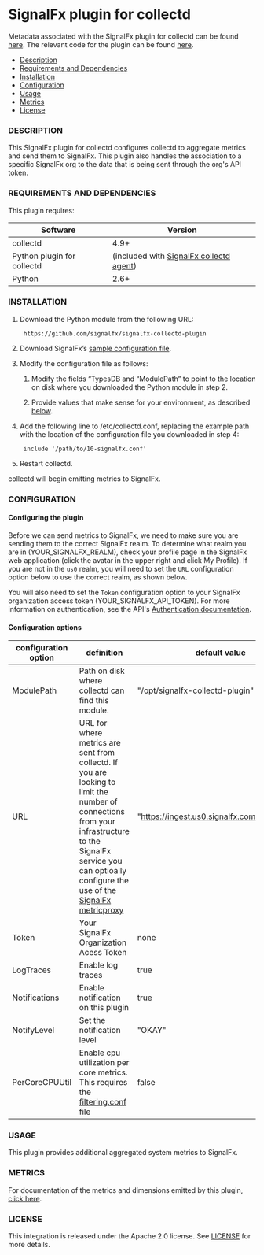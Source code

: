 # SignalFx plugin for collectd

Metadata associated with the SignalFx plugin for collectd can be found <a target="_blank" href="https://github.com/signalfx/integrations/tree/release/signalfx-metadata">here</a>. The relevant code for the plugin can be found <a target="_blank" href="https://github.com/signalfx/collectd-signalfx/">here</a>.

- [Description](#description)
- [Requirements and Dependencies](#requirements-and-dependencies)
- [Installation](#installation)
- [Configuration](#configuration)
- [Usage](#usage)
- [Metrics](#metrics)
- [License](#license)

### DESCRIPTION

This SignalFx plugin for collectd configures collectd to aggregate metrics and send them to SignalFx. This plugin also handles the association to a specific SignalFx org to the data that is being sent through the org's API token.

### REQUIREMENTS AND DEPENDENCIES

This plugin requires:

| Software          | Version        |
|-------------------|----------------|
| collectd  |  4.9+  |
| Python plugin for collectd | (included with [SignalFx collectd agent](https://github.com/signalfx/integrations/tree/master/collectd)[](sfx_link:collectd)) |
| Python    |  2.6+ |

### INSTALLATION

1. Download the Python module from the following URL:

        https://github.com/signalfx/signalfx-collectd-plugin

2. Download SignalFx’s <a target="_blank" href="https://github.com/signalfx/integrations/blob/master/signalfx-metadata/10-signalfx.conf">sample configuration file</a>.

3. Modify the configuration file as follows:

    1. Modify the fields “TypesDB and “ModulePath” to point to the location on disk where you downloaded the Python module in step 2.

    2. Provide values that make sense for your environment, as described [below](#configuration).

4. Add the following line to /etc/collectd.conf, replacing the example path with the location of the configuration file you downloaded in step 4:

        include '/path/to/10-signalfx.conf'

5. Restart collectd.

collectd will begin emitting metrics to SignalFx.

### CONFIGURATION

#### Configuring the plugin

Before we can send metrics to SignalFx, we need to make sure you are sending them to
the correct SignalFx realm. To determine what realm you are in (YOUR_SIGNALFX_REALM), check your
profile page in the SignalFx web application (click the avatar in the upper right and click My Profile).
If you are not in the `us0` realm, you will need to set the `URL` configuration option below
to use the correct realm, as shown below.

You will also need to set the `Token` configuration option to your SignalFx organization access token (YOUR_SIGNALFX_API_TOKEN).
For more information on authentication, see the API's [Authentication documentation](https://developers.signalfx.com/basics/authentication.html).


#### Configuration options


| configuration option | definition | default value |
| ---------------------|------------|---------------|
| ModulePath | Path on disk where collectd can find this module. | "/opt/signalfx-collectd-plugin" |
| URL | URL for where metrics are sent from collectd. If you are looking to limit the number of connections from your infrastructure to the SignalFx service you can optioally configure the use of the <a target="_blank" href="https://github.com/signalfx/integrations/tree/master/metricproxy">SignalFx metricproxy</a> | "https://ingest.us0.signalfx.com/v1/collectd" |
| Token | Your SignalFx Organization Acess Token | none |
| LogTraces | Enable log traces | true |
| Notifications | Enable notification on this plugin | true |
| NotifyLevel | Set the notification level | "OKAY" |
| PerCoreCPUUtil | Enable cpu utilization per core metrics.  This requires the [filtering.conf](../collectd-match\_regex/filtering.conf) file| false |


### USAGE

This plugin provides additional aggregated system metrics to SignalFx.

### METRICS

For documentation of the metrics and dimensions emitted by this plugin, [click here](./docs).

### LICENSE

This integration is released under the Apache 2.0 license. See [LICENSE](./LICENSE) for more details.
